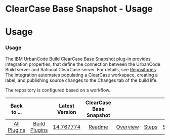 
ClearCase Base Snapshot - Usage
===============================

# Usage



### Usage




 



The IBM UrbanCode Build ClearCase Base Snapshot plug-in provides integration properties, that define
 the connection between the UrbanCode Build server and Rational ClearCase server. For details, see 
[Repositories](http://www.ibm.com/support/knowledgecenter/SS8NMD_6.1.2/com.ibm.ucbuild.doc/topics/settings_project_repo_cpt.html).
 The integration automates populating a ClearCase workspace, creating a label, and publishing source changes to the 
Changes tab of the build life.




The repository is configured based on a workflow.




|Back to ...||Latest Version|ClearCase Base Snapshot |||||
| :---: | :---: | :---: | :---: | :---: | :---: | :---: | :---: |
|[All Plugins](../../index.md)|[Build Plugins](../README.md)|[14.767774](https://raw.githubusercontent.com/UrbanCode/IBM-UCB-PLUGINS/main/files/ClearCaseBaseSnapshot/ClearCaseBaseSnapshot-14.767774.zip)|[Readme](README.md)|[Overview](overview.md)|[Steps](steps.md)|[Settings](settings.md)|[Downloads](downloads.md)|
